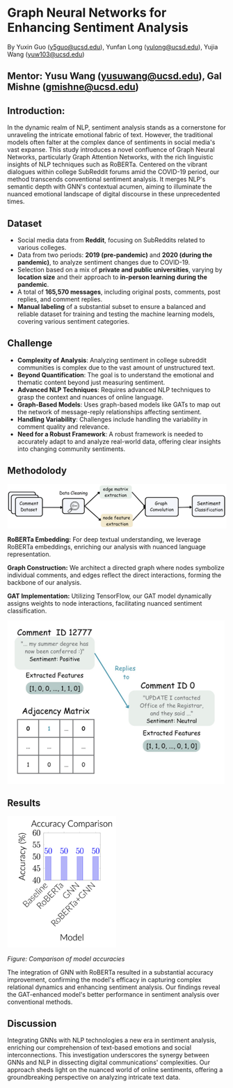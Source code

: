 # Graph Neural Networks for Enhancing Sentiment Analysis

By Yuxin Guo (y5guo@ucsd.edu), Yunfan Long (yulong@ucsd.edu), Yujia Wang (yuw103@ucsd.edu)

Mentor: Yusu Wang (yusuwang@ucsd.edu), Gal Mishne (gmishne@ucsd.edu)
---

## Introduction:
In the dynamic realm of NLP, sentiment analysis stands as a cornerstone for unraveling the intricate emotional fabric of text. However, the traditional models often falter at the complex dance of sentiments in social media's vast expanse. This study introduces a novel confluence of Graph Neural Networks, particularly Graph Attention Networks, with the rich linguistic insights of NLP techniques such as RoBERTa. Centered on the vibrant dialogues within college SubReddit forums amid the COVID-19 period, our method transcends conventional sentiment analysis. It merges NLP's semantic depth with GNN's contextual acumen, aiming to illuminate the nuanced emotional landscape of digital discourse in these unprecedented times.

## Dataset
- Social media data from **Reddit**, focusing on SubReddits related to various colleges.
- Data from two periods: **2019 (pre-pandemic)** and **2020 (during the pandemic)**, to analyze sentiment changes due to COVID-19.
- Selection based on a mix of **private and public universities**, varying by **location size** and their approach to **in-person learning during the pandemic**.
- A total of **165,570 messages**, including original posts, comments, post replies, and comment replies.
- **Manual labeling** of a substantial subset to ensure a balanced and reliable dataset for training and testing the machine learning models, covering various sentiment categories.

## Challenge
- **Complexity of Analysis**: Analyzing sentiment in college subreddit communities is complex due to the vast amount of unstructured text.
- **Beyond Quantification**: The goal is to understand the emotional and thematic content beyond just measuring sentiment.
- **Advanced NLP Techniques**: Requires advanced NLP techniques to grasp the context and nuances of online language.
- **Graph-Based Models**: Uses graph-based models like GATs to map out the network of message-reply relationships affecting sentiment.
- **Handling Variability**: Challenges include handling the variability in comment quality and relevance.
- **Need for a Robust Framework**: A robust framework is needed to accurately adapt to and analyze real-world data, offering clear insights into changing community sentiments.

## Methodolody
<img src="image/process.png" alt="Process.png" width="800"/>

**RoBERTa Embedding:** For deep textual understanding, we leverage RoBERTa embeddings, enriching our analysis with nuanced language representation.

**Graph Construction:** We architect a directed graph where nodes symbolize individual comments, and edges reflect the direct interactions, forming the backbone of our analysis.

**GAT Implementation:** Utilizing TensorFlow, our GAT model dynamically assigns weights to node interactions, facilitating nuanced sentiment classification.

<img src="image/Architecture.jpg" alt="Architecture" width="500"/>

## Results

<img src="image/result.png" alt="result" width="250" />

*Figure: Comparison of model accuracies*

The integration of GNN with RoBERTa resulted in a substantial accuracy improvement, confirming the model's efficacy in capturing complex relational dynamics and enhancing sentiment analysis. Our findings reveal the GAT-enhanced model's better performance in sentiment analysis over conventional methods.

## Discussion

Integrating GNNs with NLP technologies a new era in sentiment analysis, enriching our comprehension of text-based emotions and social interconnections. This investigation underscores the synergy between GNNs and NLP in dissecting digital communications' complexities. Our approach sheds light on the nuanced world of online sentiments, offering a groundbreaking perspective on analyzing intricate text data.
